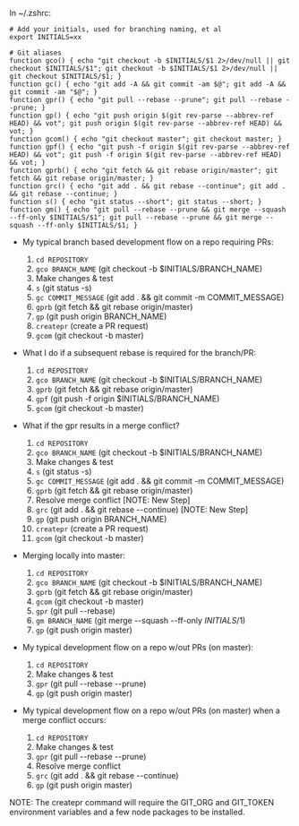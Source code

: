 In ~/.zshrc:
```
# Add your initials, used for branching naming, et al
export INITIALS=xx

# Git aliases
function gco() { echo "git checkout -b $INITIALS/$1 2>/dev/null || git checkout $INITIALS/$1"; git checkout -b $INITIALS/$1 2>/dev/null || git checkout $INITIALS/$1; }
function gc() { echo "git add -A && git commit -am $@"; git add -A && git commit -am "$@"; }
function gpr() { echo "git pull --rebase --prune"; git pull --rebase --prune; }
function gp() { echo "git push origin $(git rev-parse --abbrev-ref HEAD) && vot"; git push origin $(git rev-parse --abbrev-ref HEAD) && vot; }
function gcom() { echo "git checkout master"; git checkout master; }
function gpf() { echo "git push -f origin $(git rev-parse --abbrev-ref HEAD) && vot"; git push -f origin $(git rev-parse --abbrev-ref HEAD) && vot; }
function gprb() { echo "git fetch && git rebase origin/master"; git fetch && git rebase origin/master; }
function grc() { echo "git add . && git rebase --continue"; git add . && git rebase --continue; }
function s() { echo "git status --short"; git status --short; }
function gm() { echo "git pull --rebase --prune && git merge --squash --ff-only $INITIALS/$1"; git pull --rebase --prune && git merge --squash --ff-only $INITIALS/$1; }
```


- My typical branch based development flow on a repo requiring PRs:
  1. `cd REPOSITORY`
  1. `gco BRANCH_NAME` (git checkout -b $INITIALS/BRANCH_NAME)
  1. Make changes & test
  1. `s` (git status -s)
  1. `gc COMMIT_MESSAGE` (git add . && git commit -m COMMIT_MESSAGE)
  1. `gprb` (git fetch && git rebase origin/master)
  1. `gp` (git push origin BRANCH_NAME)
  1. `createpr` (create a PR request)
  1. `gcom` (git checkout -b master)

- What I do if a subsequent rebase is required for the branch/PR:
  1. `cd REPOSITORY`
  1. `gco BRANCH_NAME` (git checkout -b $INITIALS/BRANCH_NAME)
  1. `gprb` (git fetch && git rebase origin/master)
  1. `gpf` (git push -f origin $INITIALS/BRANCH_NAME)
  1. `gcom` (git checkout -b master)

- What if the gpr results in a merge conflict?
  1. `cd REPOSITORY`
  1. `gco BRANCH_NAME` (git checkout -b $INITIALS/BRANCH_NAME)
  1. Make changes & test
  1. `s` (git status -s)
  1. `gc COMMIT_MESSAGE` (git add . && git commit -m COMMIT_MESSAGE)
  1. `gprb` (git fetch && git rebase origin/master)
  1. Resolve merge conflict [NOTE: New Step]
  1. `grc` (git add . && git rebase --continue) [NOTE: New Step]
  1. `gp` (git push origin BRANCH_NAME)
  1. `createpr` (create a PR request)
  1. `gcom` (git checkout -b master)

- Merging locally into master:
  1. `cd REPOSITORY`
  1. `gco BRANCH_NAME` (git checkout -b $INITIALS/BRANCH_NAME)
  1. `gprb` (git fetch && git rebase origin/master)
  1. `gcom` (git checkout -b master)
  1. `gpr` (git pull --rebase)
  1. `gm BRANCH_NAME` (git merge --squash --ff-only $INITIALS/$1)
  1. `gp` (git push origin master)

- My typical development flow on a repo w/out PRs (on master):
  1. `cd REPOSITORY`
  1. Make changes & test
  1. `gpr` (git pull --rebase --prune)
  1. `gp` (git push origin master)

- My typical development flow on a repo w/out PRs (on master) when a merge conflict occurs:
  1. `cd REPOSITORY`
  1. Make changes & test
  1. `gpr` (git pull --rebase --prune)
  1. Resolve merge conflict
  1. `grc` (git add . && git rebase --continue)
  1. `gp` (git push origin master)


NOTE: The createpr command will require the GIT_ORG and GIT_TOKEN
environment variables and a few node packages to be installed.
